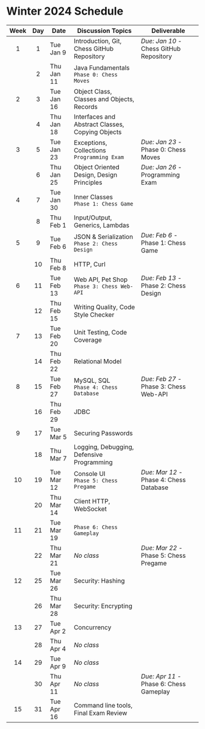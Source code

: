 # Winter 2024 Schedule

| Week | Day | Date       | Discussion Topics                                | Deliverable                             |
| :--: | :-: | ---------- | ------------------------------------------------ | --------------------------------------- |
|  1   |  1  | Tue Jan 9  | Introduction, Git, Chess GitHub Repository       | _Due: Jan 10_ - Chess GitHub Repository |
|      |  2  | Thu Jan 11 | Java Fundamentals<br/>`Phase 0: Chess Moves`     |                                         |
|  2   |  3  | Tue Jan 16 | Object Class, Classes and Objects, Records       |                                         |
|      |  4  | Thu Jan 18 | Interfaces and Abstract Classes, Copying Objects |                                         |
|  3   |  5  | Tue Jan 23 | Exceptions, Collections<br/>`Programming Exam`   | _Due: Jan 23_ - Phase 0: Chess Moves    |
|      |  6  | Thu Jan 25 | Object Oriented Design, Design Principles        | _Due: Jan 26_ - Programming Exam        |
|  4   |  7  | Tue Jan 30 | Inner Classes<br/>`Phase 1: Chess Game`          |                                         |
|      |  8  | Thu Feb 1  | Input/Output, Generics, Lambdas                  |                                         |
|  5   |  9  | Tue Feb 6  | JSON & Serialization<br/>`Phase 2: Chess Design` | _Due: Feb 6_ - Phase 1: Chess Game      |
|      | 10  | Thu Feb 8  | HTTP, Curl                                       |                                         |
|  6   | 11  | Tue Feb 13 | Web API, Pet Shop<br/>`Phase 3: Chess Web-API`   | _Due: Feb 13_ - Phase 2: Chess Design   |
|      | 12  | Thu Feb 15 | Writing Quality, Code Style Checker              |                                         |
|  7   | 13  | Tue Feb 20 | Unit Testing, Code Coverage                      |                                         |
|      | 14  | Thu Feb 22 | Relational Model                                 |                                         |
|  8   | 15  | Tue Feb 27 | MySQL, SQL<br/>`Phase 4: Chess Database`         | _Due: Feb 27_ - Phase 3: Chess Web-API  |
|      | 16  | Thu Feb 29 | JDBC                                             |                                         |
|  9   | 17  | Tue Mar 5  | Securing Passwords                               |                                         |
|      | 18  | Thu Mar 7  | Logging, Debugging, Defensive Programming        |                                         |
|  10  | 19  | Tue Mar 12 | Console UI<br/>`Phase 5: Chess Pregame`          | _Due: Mar 12_ - Phase 4: Chess Database |
|      | 20  | Thu Mar 14 | Client HTTP, WebSocket                           |                                         |
|  11  | 21  | Tue Mar 19 | `Phase 6: Chess Gameplay`                        |                                         |
|      | 22  | Thu Mar 21 | _No class_                                       | _Due: Mar 22_ - Phase 5: Chess Pregame  |
|  12  | 25  | Tue Mar 26 | Security: Hashing                                |                                         |
|      | 26  | Thu Mar 28 | Security: Encrypting                             |                                         |
|  13  | 27  | Tue Apr 2  | Concurrency                                      |                                         |
|      | 28  | Thu Apr 4  | _No class_                                       |                                         |
|  14  | 29  | Tue Apr 9  | _No class_                                       |                                         |
|      | 30  | Thu Apr 11 | _No class_                                       | _Due: Apr 11_ - Phase 6: Chess Gameplay |
|  15  | 31  | Tue Apr 16 | Command line tools, Final Exam Review            |                                         |
